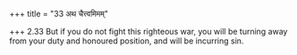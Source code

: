 +++
title = "33 अथ चैत्त्वमिमम्"

+++
2.33 But if you do not fight this righteous war, you will be turning
away from your duty and honoured position, and will be incurring sin.
